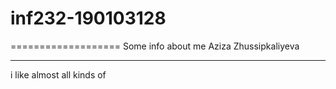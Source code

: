 # inf232-190103128
===================
Some info about me
Aziza Zhussipkaliyeva 

---
i like almost all kinds of